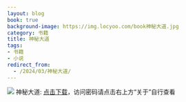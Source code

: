 ```yaml
---
layout: blog
book: true
background-image: https://img.locyoo.com/book神秘大道.jpg
category: 书籍
title: 神秘大道
tags:
- 书籍
- 小说
redirect_from:
  - /2024/03/神秘大道/
---
```

![](https://img.locyoo.com/book神秘大道.jpg)
神秘大道: <a name = "ref1" href="https://url18.ctfile.com/f/50983618-1339196014-108c3d?p=3619">点击下载</a>，访问密码请点击右上方“关于”自行查看